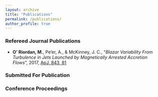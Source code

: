 ```yaml
---
layout: archive
title: "Publications"
permalink: /publications/
author_profile: true
---
```


### Refereed Journal Publications

- **O’ Riordan, M.**, Pe’er, A., & McKinney, J. C., “*Blazar Variability From Turbulence in Jets
Launched by Magnetically Arrested Accretion Flows*”, 2017, [<u>ApJ, 843, 81</u>](http://iopscience.iop.org/article/10.3847/1538-4357/aa7339)

### Submitted For Publication

### Conference Proceedings

<!---
{% if author.googlescholar %}
  You can also find my articles on <u><a href="{{author.googlescholar}}">my Google Scholar profile</a>.</u>
{% endif %}

{% include base_path %}

{% for post in site.publications reversed %}
  {% include archive-single.html %}
{% endfor %}
--->
